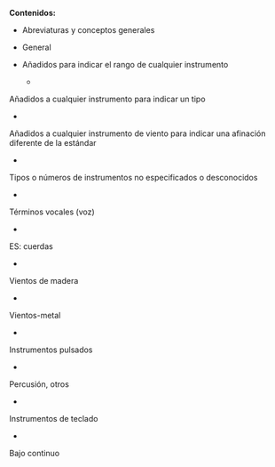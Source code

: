 **Contenidos:**

- Abreviaturas y conceptos generales
- General
- Añadidos para indicar el rango de cualquier instrumento

  -

Añadidos a cualquier instrumento para indicar un tipo

  -

Añadidos a cualquier instrumento de viento para indicar una afinación diferente de la estándar

  -

Tipos o números de instrumentos no especificados o desconocidos

-

Términos vocales (voz)

-

ES: cuerdas

-

Vientos de madera

-

Vientos-metal

-

Instrumentos pulsados

-

Percusión, otros

-

Instrumentos de teclado

-

Bajo continuo